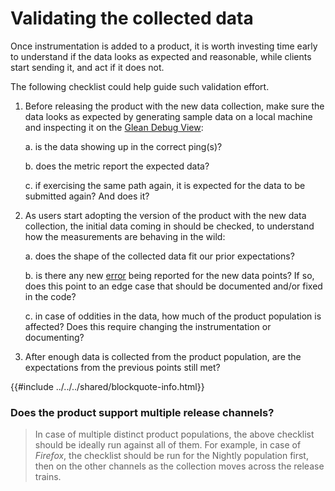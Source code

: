 # Validating the collected data

Once instrumentation is added to a product, it is worth investing time early to understand if the data looks as expected and reasonable, while clients start sending it, and act if it does not.

The following checklist could help guide such validation effort.

1. Before releasing the product with the new data collection, make sure the data looks as expected by generating sample data on a local machine and inspecting it on the [Glean Debug View](../../reference/debug/debugViewTag.md):

    a. is the data showing up in the correct ping(s)?

    b. does the metric report the expected data?

    c. if exercising the same path again, it is expected for the data to be submitted again? And does it?

2. As users start adopting the version of the product with the new data collection, the initial data coming in should be checked, to understand how the measurements are behaving in the wild:

    a. does the shape of the collected data fit our prior expectations?

    b. is there any new [error](../../user/metrics/error-reporting.md) being reported for the new data points? If so, does this point to an edge case that should be documented and/or fixed in the code?

    c. in case of oddities in the data, how much of the product population is affected? Does this require changing the instrumentation or documenting?

3. After enough data is collected from the product population, are the expectations from the previous points still met?

{{#include ../../../shared/blockquote-info.html}}

### Does the product support multiple release channels?

> In case of multiple distinct product populations, the above checklist should be ideally run against all of them. For example, in case of _Firefox_, the checklist should be run for the Nightly population first, then on the other channels as the collection moves across the release trains.

